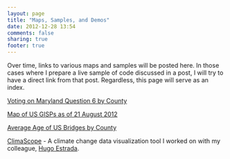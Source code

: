 ```yaml
---
layout: page
title: "Maps, Samples, and Demos"
date: 2012-12-28 13:54
comments: false
sharing: true
footer: true
---
```


Over time, links to various maps and samples will be posted here. In those cases where I prepare a live sample of code discussed in a post, I will try to have a direct link from that post. Regardless, this page will serve as an index.

[Voting on Maryland Question 6 by County](/assets/demos/mdq6/)

[Map of US GISPs as of 21 August 2012](/assets/demos/clustermap/)

[Average Age of US Bridges by County](/assets/demos/nbi/)

[ClimaScope](http://climascope.tyndall.ac.uk/) - A climate change data visualization tool I worked on with my colleague, [Hugo Estrada](http://twitter.com/hugoestr).